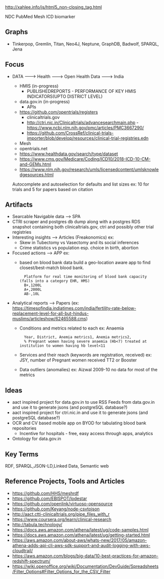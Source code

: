 http://xahlee.info/js/html5_non-closing_tag.html



NDC
PubMed
Mesh 
ICD
biomarker




















Graphs
------
- Tinkerpop, Gremlin, Titan, Neo4J, Neptune, GraphDB, Badwolf, SPARQL, Jena



Focus
-----
- DATA ---> Health ---> Open Health Data ---> India
    - HMIS (in-progress)
        -  PUBLISHEDREPORTS - PERFORMANCE OF KEY HMIS INDICATORS(UPTO DISTRICT LEVEL)
    - data.gov.in (in-progress)
        - APIs
    - https://github.com/opentrials/registers
        - clinicaltrials.gov
        - http://ctri.nic.in/Clinicaltrials/advancesearchmain.php - https://www.ncbi.nlm.nih.gov/pmc/articles/PMC3667290/
        - https://github.com/CrossRef/clinical-trials-importer/blob/develop/resources/clinical-trial-registries.edn
    - Mesh
    - opentrials.net
    - https://www.healthdata.gov/search/type/dataset
    - https://www.cms.gov/Medicare/Coding/ICD10/2018-ICD-10-CM-and-GEMs.html
    - https://www.nlm.nih.gov/research/umls/licensedcontent/umlsknowledgesources.html
    
    Autocomplete and autoselection for defaults and list sizes ex: 10 for trials and 5 for papers based on citation						

Artifacts
--------
- Searcable Navigable data --> SPA 
- CTRI scraper and postgres db dump along with a postgres RDS snapshot containing both clinicaltrials.gov, ctri and possibly other trial registries
- Interesting insights --> Articles (Freakonomics) ex:     
    - Skew in Tubectomy vs Vasectomy and its social inferences
    - Crime statistics vs population esp. choice in birth, abortion
- Focused actions --> APP ex: 
    - based on blood bank data build a geo-location aware app to find closest/best-match blood bank.
    
            Platform for real time monitoring of blood bank capacity (falls into a category EHR, HMS)
            B+,1200L
            A+,2000L
            AB-,10L
- Analytical reports --> Papers (ex: https://timesofindia.indiatimes.com/india/fertility-rate-below-replacement-level-for-all-but-hindus-muslims/articleshow/62465588.cms)
    - Conditions and metrics related to each ex: Anaemia
    
            Year, District, Anemia metrics1, Anemia metrics2,
            % Pregnant women having severe anaemia (Hb<7) treated at institution to women having hb level<11
    - Services and their reach (keywords are registration, received) 
        ex: JSY,  number of Pregnant women received TT2 or Booster
    - Data outliers (anomalies) ex: Aizwal 2009-10 no data for most of the metrics

Ideas
-----
- aact inspired project for data.gov.in to use RSS Feeds from data.gov.in and use it to generate jsons (and postgreSQL database?)
- aact inspired project for ctri.nic.in and use it to generate jsons (and postgreSQL database?)
- OCR and CV based mobile app on BYOD for tabulating blood bank repositories 
    - Incentive for hospitals - free, easy access through apps, analytics
- Ontology for data.gov.in

Key Terms
---------
RDF, SPARQL,JSON-LD,Linked Data, Semantic web

Reference Projects, Tools and Articles
--------------------------------------
- https://github.com/HHS/meshrdf
- https://github.com/EBISPOT/lodestar
- https://github.com/openlink/virtuoso-opensource
- https://github.com/Keyang/node-csvtojson
- http://aact.ctti-clinicaltrials.org/pipe_files_with_r
- https://www.coursera.org/learn/clinical-research
- http://tabula.technology/
- https://docs.aws.amazon.com/athena/latest/ug/code-samples.html
- https://docs.aws.amazon.com/athena/latest/ug/getting-started.html
- https://aws.amazon.com/about-aws/whats-new/2017/05/amazon-athena-adds-api-cli-aws-sdk-support-and-audit-logging-with-aws-cloudtrail/
- https://aws.amazon.com/blogs/big-data/10-best-practices-for-amazon-redshift-spectrum/
- https://wiki.openoffice.org/wiki/Documentation/DevGuide/Spreadsheets/Filter_Options#Filter_Options_for_the_CSV_Filter